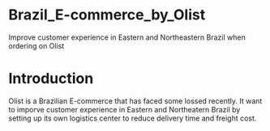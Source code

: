 # Brazil_E-commerce_by_Olist
Improve customer experience in Eastern and Northeastern Brazil when ordering on Olist
# Introduction
Olist is a Brazilian E-commerce that has faced some lossed recently. It want to imporve customer experience in Eastern and Northeatern Brazil by setting up its own logistics center to reduce delivery time and freight cost.
